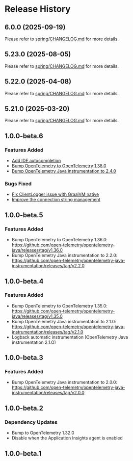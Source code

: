 # Release History

## 6.0.0 (2025-09-19)

Please refer to [spring/CHANGELOG.md](https://github.com/Azure/azure-sdk-for-java/tree/main/sdk/spring/CHANGELOG.md#600-2025-09-19) for more details.

## 5.23.0 (2025-08-05)

Please refer to [spring/CHANGELOG.md](https://github.com/Azure/azure-sdk-for-java/tree/main/sdk/spring/CHANGELOG.md#5230-2025-08-05) for more details.

## 5.22.0 (2025-04-08)

Please refer to [spring/CHANGELOG.md](https://github.com/Azure/azure-sdk-for-java/tree/main/sdk/spring/CHANGELOG.md#5220-2025-04-08) for more details.

## 5.21.0 (2025-03-20)

Please refer to [spring/CHANGELOG.md](https://github.com/Azure/azure-sdk-for-java/tree/main/sdk/spring/CHANGELOG.md#5210-2025-03-20) for more details.

## 1.0.0-beta.6

### Features Added
- [Add IDE autocompletion](https://github.com/Azure/azure-sdk-for-java/pull/40904) 
- [Bump OpenTelemetry to OpenTelemetry 1.38.0](https://github.com/open-telemetry/opentelemetry-java/releases/tag/v1.38.0)
- [Bump OpenTelemetry Java instrumentation to 2.4.0](https://github.com/open-telemetry/opentelemetry-java-instrumentation/releases/tag/v2.4.0)

### Bugs Fixed
- [Fix ClientLogger issue with GraalVM native](https://github.com/Azure/azure-sdk-for-java/pull/40151)
- [Improve the connection string management](https://github.com/Azure/azure-sdk-for-java/pull/40901)

## 1.0.0-beta.5

### Features Added
- Bump OpenTelemetry to OpenTelemetry 1.36.0: https://github.com/open-telemetry/opentelemetry-java/releases/tag/v1.36.0
- Bump OpenTelemetry Java instrumentation to 2.2.0: https://github.com/open-telemetry/opentelemetry-java-instrumentation/releases/tag/v2.2.0

## 1.0.0-beta.4

### Features Added
- Bump OpenTelemetry to OpenTelemetry 1.35.0: https://github.com/open-telemetry/opentelemetry-java/releases/tag/v1.35.0
- Bump OpenTelemetry Java instrumentation to 2.1.0: https://github.com/open-telemetry/opentelemetry-java-instrumentation/releases/tag/v2.1.0
- Logback automatic instrumentation (OpenTelemetry Java instrumentation 2.1.O)

## 1.0.0-beta.3

### Features Added
- Bump OpenTelemetry Java instrumentation to 2.0.0: https://github.com/open-telemetry/opentelemetry-java-instrumentation/releases/tag/v2.0.0

## 1.0.0-beta.2

### Dependency Updates
- Bump to OpenTelemetry 1.32.0
- Disable when the Application Insights agent is enabled

## 1.0.0-beta.1

